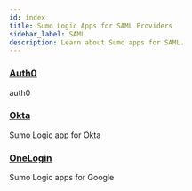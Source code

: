 ```yaml
---
id: index
title: Sumo Logic Apps for SAML Providers
sidebar_label: SAML
description: Learn about Sumo apps for SAML.
---
```


<div className="box-wrapper" markdown="1">
<div className="box box1 card">
  <div className="container">
  <h3><a href="/docs/integrations/saml/auth0">Auth0</a></h3>
  <p>auth0</p>
  </div>
</div>
<div className="box box2 card">
  <div className="container">
  <h3><a href="/docs/integrations/saml/okta">Okta</a></h3>
  <p>Sumo Logic app for Okta</p>
  </div>
</div>
    <div className="box box3 card">
      <div className="container">
      <h3><a href="/docs/integrations/saml/onelogin">OneLogin</a></h3>
      <p>Sumo Logic apps for Google</p>
      </div>
    </div>
  </div>
